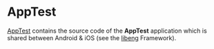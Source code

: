 # AppTest
[AppTest](https://github.com/v-pascal/AppTest) contains the source code of the **AppTest** application which is shared between Android &amp; iOS (see the [libeng](https://github.com/STUDIO-Artaban/libeng) Framework).
